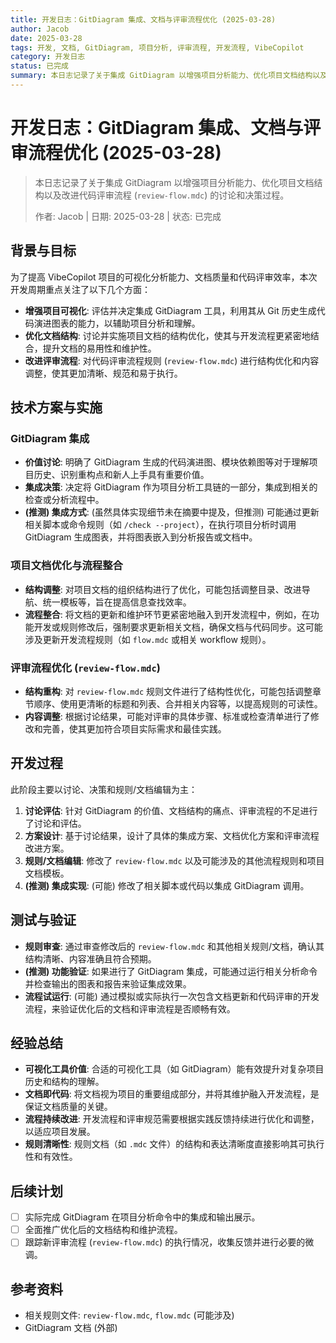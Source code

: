 ```yaml
---
title: 开发日志：GitDiagram 集成、文档与评审流程优化 (2025-03-28)
author: Jacob
date: 2025-03-28
tags: 开发, 文档, GitDiagram, 项目分析, 评审流程, 开发流程, VibeCopilot
category: 开发日志
status: 已完成
summary: 本日志记录了关于集成 GitDiagram 以增强项目分析能力、优化项目文档结构以及改进代码评审流程 (`review-flow.mdc`) 的讨论和决策过程。
---
```


# 开发日志：GitDiagram 集成、文档与评审流程优化 (2025-03-28)

> 本日志记录了关于集成 GitDiagram 以增强项目分析能力、优化项目文档结构以及改进代码评审流程 (`review-flow.mdc`) 的讨论和决策过程。
>
> 作者: Jacob | 日期: 2025-03-28 | 状态: 已完成

## 背景与目标

为了提高 VibeCopilot 项目的可视化分析能力、文档质量和代码评审效率，本次开发周期重点关注了以下几个方面：

- **增强项目可视化**: 评估并决定集成 GitDiagram 工具，利用其从 Git 历史生成代码演进图表的能力，以辅助项目分析和理解。
- **优化文档结构**: 讨论并实施项目文档的结构优化，使其与开发流程更紧密地结合，提升文档的易用性和维护性。
- **改进评审流程**: 对代码评审流程规则 (`review-flow.mdc`) 进行结构优化和内容调整，使其更加清晰、规范和易于执行。

## 技术方案与实施

### GitDiagram 集成

- **价值讨论**: 明确了 GitDiagram 生成的代码演进图、模块依赖图等对于理解项目历史、识别重构点和新人上手具有重要价值。
- **集成决策**: 决定将 GitDiagram 作为项目分析工具链的一部分，集成到相关的检查或分析流程中。
- **(推测) 集成方式**: (虽然具体实现细节未在摘要中提及，但推测) 可能通过更新相关脚本或命令规则（如 `/check --project`），在执行项目分析时调用 GitDiagram 生成图表，并将图表嵌入到分析报告或文档中。

### 项目文档优化与流程整合

- **结构调整**: 对项目文档的组织结构进行了优化，可能包括调整目录、改进导航、统一模板等，旨在提高信息查找效率。
- **流程整合**: 将文档的更新和维护环节更紧密地融入到开发流程中，例如，在功能开发或规则修改后，强制要求更新相关文档，确保文档与代码同步。这可能涉及更新开发流程规则（如 `flow.mdc` 或相关 workflow 规则）。

### 评审流程优化 (`review-flow.mdc`)

- **结构重构**: 对 `review-flow.mdc` 规则文件进行了结构性优化，可能包括调整章节顺序、使用更清晰的标题和列表、合并相关内容等，以提高规则的可读性。
- **内容调整**: 根据讨论结果，可能对评审的具体步骤、标准或检查清单进行了修改和完善，使其更加符合项目实际需求和最佳实践。

## 开发过程

此阶段主要以讨论、决策和规则/文档编辑为主：

1. **讨论评估**: 针对 GitDiagram 的价值、文档结构的痛点、评审流程的不足进行了讨论和评估。
2. **方案设计**: 基于讨论结果，设计了具体的集成方案、文档优化方案和评审流程改进方案。
3. **规则/文档编辑**: 修改了 `review-flow.mdc` 以及可能涉及的其他流程规则和项目文档模板。
4. **(推测) 集成实现**: (可能) 修改了相关脚本或代码以集成 GitDiagram 调用。

## 测试与验证

- **规则审查**: 通过审查修改后的 `review-flow.mdc` 和其他相关规则/文档，确认其结构清晰、内容准确且符合预期。
- **(推测) 功能验证**: 如果进行了 GitDiagram 集成，可能通过运行相关分析命令并检查输出的图表和报告来验证集成效果。
- **流程试运行**: (可能) 通过模拟或实际执行一次包含文档更新和代码评审的开发流程，来验证优化后的文档和评审流程是否顺畅有效。

## 经验总结

- **可视化工具价值**: 合适的可视化工具（如 GitDiagram）能有效提升对复杂项目历史和结构的理解。
- **文档即代码**: 将文档视为项目的重要组成部分，并将其维护融入开发流程，是保证文档质量的关键。
- **流程持续改进**: 开发流程和评审规范需要根据实践反馈持续进行优化和调整，以适应项目发展。
- **规则清晰性**: 规则文档（如 `.mdc` 文件）的结构和表达清晰度直接影响其可执行性和有效性。

## 后续计划

- [ ] 实际完成 GitDiagram 在项目分析命令中的集成和输出展示。
- [ ] 全面推广优化后的文档结构和维护流程。
- [ ] 跟踪新评审流程 (`review-flow.mdc`) 的执行情况，收集反馈并进行必要的微调。

## 参考资料

- 相关规则文件: `review-flow.mdc`, `flow.mdc` (可能涉及)
- GitDiagram 文档 (外部)

